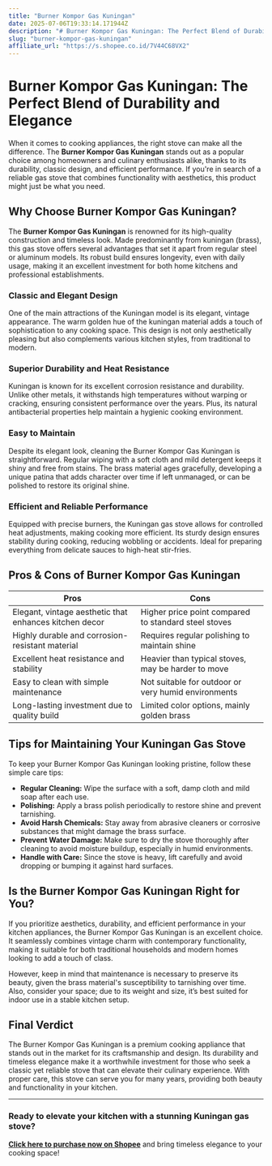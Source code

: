 ```yaml
---
title: "Burner Kompor Gas Kuningan"
date: 2025-07-06T19:33:14.171944Z
description: "# Burner Kompor Gas Kuningan: The Perfect Blend of Durability and Elegance..."
slug: "burner-kompor-gas-kuningan"
affiliate_url: "https://s.shopee.co.id/7V44C68VX2"
---
```

# Burner Kompor Gas Kuningan: The Perfect Blend of Durability and Elegance

When it comes to cooking appliances, the right stove can make all the difference. The **Burner Kompor Gas Kuningan** stands out as a popular choice among homeowners and culinary enthusiasts alike, thanks to its durability, classic design, and efficient performance. If you're in search of a reliable gas stove that combines functionality with aesthetics, this product might just be what you need.

## Why Choose Burner Kompor Gas Kuningan?

The **Burner Kompor Gas Kuningan** is renowned for its high-quality construction and timeless look. Made predominantly from kuningan (brass), this gas stove offers several advantages that set it apart from regular steel or aluminum models. Its robust build ensures longevity, even with daily usage, making it an excellent investment for both home kitchens and professional establishments.

### Classic and Elegant Design

One of the main attractions of the Kuningan model is its elegant, vintage appearance. The warm golden hue of the kuningan material adds a touch of sophistication to any cooking space. This design is not only aesthetically pleasing but also complements various kitchen styles, from traditional to modern.

### Superior Durability and Heat Resistance

Kuningan is known for its excellent corrosion resistance and durability. Unlike other metals, it withstands high temperatures without warping or cracking, ensuring consistent performance over the years. Plus, its natural antibacterial properties help maintain a hygienic cooking environment.

### Easy to Maintain

Despite its elegant look, cleaning the Burner Kompor Gas Kuningan is straightforward. Regular wiping with a soft cloth and mild detergent keeps it shiny and free from stains. The brass material ages gracefully, developing a unique patina that adds character over time if left unmanaged, or can be polished to restore its original shine.

### Efficient and Reliable Performance

Equipped with precise burners, the Kuningan gas stove allows for controlled heat adjustments, making cooking more efficient. Its sturdy design ensures stability during cooking, reducing wobbling or accidents. Ideal for preparing everything from delicate sauces to high-heat stir-fries.

## Pros & Cons of Burner Kompor Gas Kuningan

| Pros                                               | Cons                                                 |
|-----------------------------------------------------|------------------------------------------------------|
| Elegant, vintage aesthetic that enhances kitchen decor | Higher price point compared to standard steel stoves  |
| Highly durable and corrosion-resistant material     | Requires regular polishing to maintain shine       |
| Excellent heat resistance and stability            | Heavier than typical stoves, may be harder to move  |
| Easy to clean with simple maintenance              | Not suitable for outdoor or very humid environments|
| Long-lasting investment due to quality build     | Limited color options, mainly golden brass        |

## Tips for Maintaining Your Kuningan Gas Stove

To keep your Burner Kompor Gas Kuningan looking pristine, follow these simple care tips:
- **Regular Cleaning:** Wipe the surface with a soft, damp cloth and mild soap after each use.
- **Polishing:** Apply a brass polish periodically to restore shine and prevent tarnishing.
- **Avoid Harsh Chemicals:** Stay away from abrasive cleaners or corrosive substances that might damage the brass surface.
- **Prevent Water Damage:** Make sure to dry the stove thoroughly after cleaning to avoid moisture buildup, especially in humid environments.
- **Handle with Care:** Since the stove is heavy, lift carefully and avoid dropping or bumping it against hard surfaces.

## Is the Burner Kompor Gas Kuningan Right for You?

If you prioritize aesthetics, durability, and efficient performance in your kitchen appliances, the Burner Kompor Gas Kuningan is an excellent choice. It seamlessly combines vintage charm with contemporary functionality, making it suitable for both traditional households and modern homes looking to add a touch of class.

However, keep in mind that maintenance is necessary to preserve its beauty, given the brass material's susceptibility to tarnishing over time. Also, consider your space; due to its weight and size, it’s best suited for indoor use in a stable kitchen setup.

## Final Verdict

The Burner Kompor Gas Kuningan is a premium cooking appliance that stands out in the market for its craftsmanship and design. Its durability and timeless elegance make it a worthwhile investment for those who seek a classic yet reliable stove that can elevate their culinary experience. With proper care, this stove can serve you for many years, providing both beauty and functionality in your kitchen.

---

### Ready to elevate your kitchen with a stunning Kuningan gas stove? 

**[Click here to purchase now on Shopee](https://s.shopee.co.id/7V44C68VX2)** and bring timeless elegance to your cooking space!
